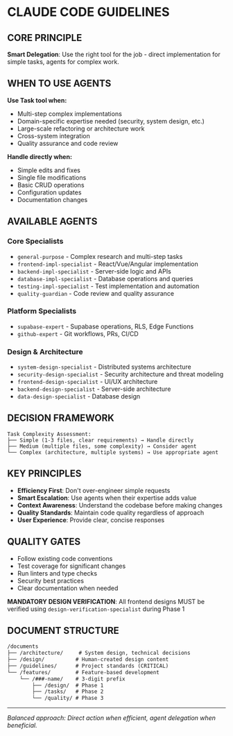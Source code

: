 # CLAUDE CODE GUIDELINES

## CORE PRINCIPLE

**Smart Delegation**: Use the right tool for the job - direct implementation for simple tasks, agents for complex work.

## WHEN TO USE AGENTS

**Use Task tool when:**

- Multi-step complex implementations
- Domain-specific expertise needed (security, system design, etc.)
- Large-scale refactoring or architecture work
- Cross-system integration
- Quality assurance and code review

**Handle directly when:**

- Simple edits and fixes
- Single file modifications
- Basic CRUD operations
- Configuration updates
- Documentation changes

## AVAILABLE AGENTS

### Core Specialists

- `general-purpose` - Complex research and multi-step tasks
- `frontend-impl-specialist` - React/Vue/Angular implementation
- `backend-impl-specialist` - Server-side logic and APIs
- `database-impl-specialist` - Database operations and queries
- `testing-impl-specialist` - Test implementation and automation
- `quality-guardian` - Code review and quality assurance

### Platform Specialists

- `supabase-expert` - Supabase operations, RLS, Edge Functions
- `github-expert` - Git workflows, PRs, CI/CD

### Design & Architecture

- `system-design-specialist` - Distributed systems architecture
- `security-design-specialist` - Security architecture and threat modeling
- `frontend-design-specialist` - UI/UX architecture
- `backend-design-specialist` - Server-side architecture
- `data-design-specialist` - Database design

## DECISION FRAMEWORK

```
Task Complexity Assessment:
├── Simple (1-3 files, clear requirements) → Handle directly
├── Medium (multiple files, some complexity) → Consider agent
└── Complex (architecture, multiple systems) → Use appropriate agent
```

## KEY PRINCIPLES

- **Efficiency First**: Don't over-engineer simple requests
- **Smart Escalation**: Use agents when their expertise adds value
- **Context Awareness**: Understand the codebase before making changes
- **Quality Standards**: Maintain code quality regardless of approach
- **User Experience**: Provide clear, concise responses

## QUALITY GATES

- Follow existing code conventions
- Test coverage for significant changes
- Run linters and type checks
- Security best practices
- Clear documentation when needed

**MANDATORY DESIGN VERIFICATION**: All frontend designs MUST be verified using `design-verification-specialist` during Phase 1

## DOCUMENT STRUCTURE

```markdown
/documents
├── /architecture/     # System design, technical decisions
├── /design/          # Human-created design content
├── /guidelines/      # Project standards (CRITICAL)
└── /features/        # Feature-based development
    └── /###-name/    # 3-digit prefix
        ├── /design/  # Phase 1
        ├── /tasks/   # Phase 2
        └── /quality/ # Phase 3
```

---

*Balanced approach: Direct action when efficient, agent delegation when beneficial.*
